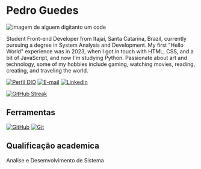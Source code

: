 # Pedro Guedes
![imagem de alguem digitanto um code](URL_da_imagem)

Student Front-end Developer from Itajaí, Santa Catarina, Brazil, currently pursuing a degree in System Analysis and Development. My first "Hello World" experience was in 2023, when I got in touch with HTML, CSS, and a bit of JavaScript, and now I'm studying Python. Passionate about art and technology, some of my hobbies include gaming, watching movies, reading, creating, and traveling the world.

[![Perfil DIO](https://img.shields.io/badge/-Meu%20Perfil%20na%20DIO-30A3DC?style=for-the-badge)](https://web.dio.me/users/petrusguedes/)
[![E-mail](https://img.shields.io/badge/-Email-000?style=for-the-badge&logo=microsoft-outlook&logoColor=E94D5F)](mailto:petrusguedes@gmail.com)
[![LinkedIn](https://img.shields.io/badge/-LinkedIn-000?style=for-the-badge&logo=linkedin&logoColor=30A3DC)](https://www.linkedin.com/in/pedroguedes10/)

[![GitHub Streak](https://streak-stats.demolab.com/?user=petrusguedes&theme=bear&background=000&border=30A3DC&dates=FFF)](https://git.io/streak-stats)


## Ferramentas
[![GitHub](https://img.shields.io/badge/GitHub-000?style=for-the-badge&logo=github&logoColor=30A3DC)](https://docs.github.com/)
[![Git](https://img.shields.io/badge/Git-000?style=for-the-badge&logo=git&logoColor=E94D5F)](https://git-scm.com/doc) 

## Qualificação academica 
Analise e Desemvolvimento de Sistema 


